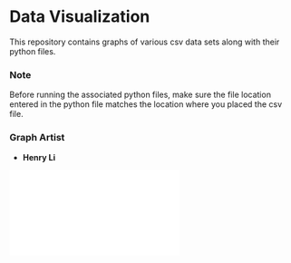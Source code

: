 # Data Visualization

This repository contains graphs of various csv data sets along with their python files. 

### Note
Before running the associated python files, make sure the file location entered in the python file matches the location where you placed the csv file.

### Graph Artist
* **Henry Li**

![](Data_Visualization/blob/master/WHO_Obesity_2016/WHO_obesity_by_country_2016_graph.pdf)
